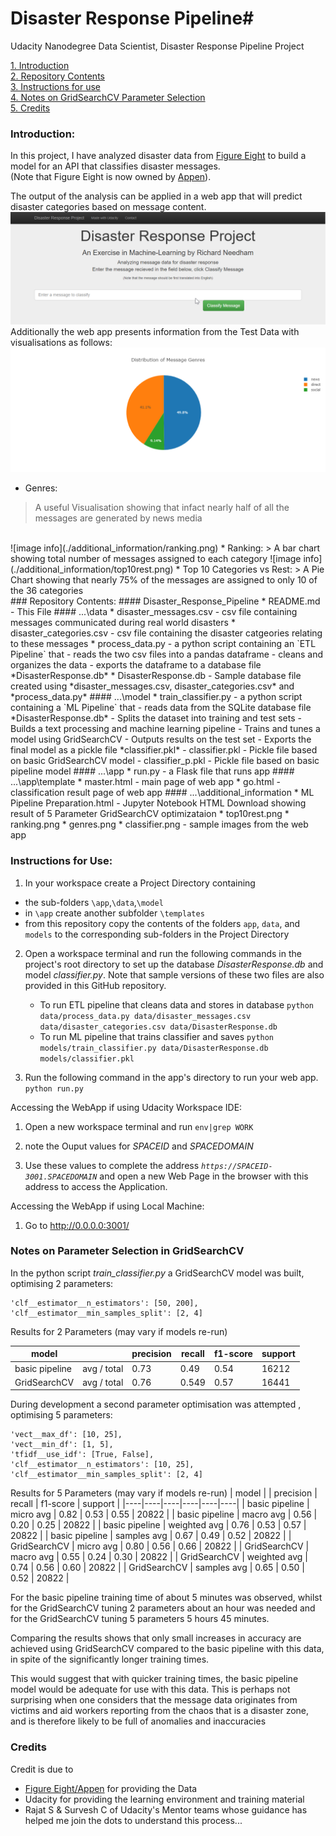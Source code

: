 # Disaster Response Pipeline#
Udacity Nanodegree Data Scientist, Disaster Response Pipeline Project

[1. Introduction](#intro)<br>
[2. Repository Contents](#contents)<br>
[3. Instructions for use](#instructs)<br>
[4. Notes on GridSearchCV Parameter Selection](#params)<br>
[5. Credits](#credits)<br>

<a id='intro'></a>
### Introduction:
In this project, I have analyzed disaster data from [Figure Eight](https://www.figure-eight.com/) to build a model for an API that classifies disaster messages.<br>
(Note that Figure Eight is now owned by [Appen](https://appen.com/)).

The output of the analysis can be applied in a web app that will predict disaster categories based on message content.
![image info](./additional_information/classifier.png)
Additionally the web app presents information from the Test Data with visualisations as follows:
![image info](./additional_information/genres.png)
* Genres:
> A useful Visualisation showing that infact nearly half of all the messages are generated by news media
<br>
![image info](./additional_information/ranking.png)
* Ranking:
> A bar chart showing total number of messages assigned to each category
![image info](./additional_information/top10rest.png)
* Top 10 Categories vs Rest:
> A Pie Chart showing that nearly 75% of the messages are assigned to only 10 of the 36 categories
<br>
<a id='contents'></a>
### Repository Contents:
#### Disaster_Response_Pipeline
* README.md
  - This File
#### ...\data
* disaster_messages.csv
  - csv file containing messages communicated during real world disasters
* disaster_categories.csv
  - csv file containing the disaster catgeories relating to these messages
* process_data.py
  - a python script containing an `ETL Pipeline` that
    - reads the two csv files into a pandas dataframe
    - cleans and organizes the data
    - exports the dataframe to a database file *DisasterResponse.db*
* DisasterResponse.db
  - Sample database file created using *disaster_messages.csv, disaster_categories.csv* and *process_data.py*
#### ...\model
* train_classifier.py
  - a python script containing a `ML Pipeline` that
    - reads data from the SQLite database file *DisasterResponse.db*
    - Splits the dataset into training and test sets
    - Builds a text processing and machine learning pipeline
    - Trains and tunes a model using GridSearchCV
    - Outputs results on the test set
    - Exports the final model as a pickle file *classifier.pkl*
  - classifier.pkl
    - Pickle file based on basic GridSearchCV model
  - classifier_p.pkl
    - Pickle file based on basic pipeline model
#### ...\app
* run.py
  - a Flask file that runs app
#### ...\app\template
* master.html
  - main page of web app
* go.html
  - classification result page of web app
#### ...\additional_information
* ML Pipeline Preparation.html
  - Jupyter Notebook HTML Download showing result of 5 Parameter GridSearchCV optimizataion
* top10rest.png
* ranking.png
* genres.png
* classifier.png
  - sample images from the web app

<a id='instructs'></a>
### Instructions for Use:
1. In your workspace create a Project Directory containing 
* the sub-folders `\app`,`\data`,`\model`
* in `\app` create another subfolder `\templates`
* from this repository copy the contents of the folders `app`, `data`, and `models` to the corresponding sub-folders in the Project Directory

2. Open a workspace terminal and run the following commands in the project's root directory to set up the database *DisasterResponse.db* and model *classifier.py*. Note that sample versions of these two files are also provided in this GitHub repository.

    - To run ETL pipeline that cleans data and stores in database
        `python data/process_data.py data/disaster_messages.csv data/disaster_categories.csv data/DisasterResponse.db`
    - To run ML pipeline that trains classifier and saves
        `python models/train_classifier.py data/DisasterResponse.db models/classifier.pkl`

3. Run the following command in the app's directory to run your web app.
    `python run.py`

Accessing the WebApp if using Udacity Workspace IDE:

1. Open a new workspace terminal and run
    `env|grep WORK`

4. note the Ouput values for *SPACEID* and *SPACEDOMAIN*

3. Use these values to complete the address *`https://SPACEID-3001.SPACEDOMAIN`* and open a new Web Page in the browser with this address to access the Application.

Accessing the WebApp if using Local Machine:

1. Go to http://0.0.0.0:3001/



<a id='params'></a>
### Notes on Parameter Selection in GridSearchCV

In the python script *train_classifier.py* a GridSearchCV model was built, optimising 2 parameters:

    'clf__estimator__n_estimators': [50, 200],
    'clf__estimator__min_samples_split': [2, 4]
    
Results for 2 Parameters (may vary if models re-run)
         
| model |   | precision | recall | f1-score | support |
|----|----|----|----|----|----|
| basic pipeline | avg / total | 0.73 | 0.49 | 0.54 | 16212 |
| GridSearchCV | avg / total | 0.76 | 0.549 | 0.57 | 16441 |


During development a second parameter optimisation was attempted , optimising 5 parameters: 

    'vect__max_df': [10, 25],
    'vect__min_df': [1, 5],
    'tfidf__use_idf': [True, False],
    'clf__estimator__n_estimators': [10, 25],
    'clf__estimator__min_samples_split': [2, 4]

Results for 5 Parameters (may vary if models re-run)
| model |   | precision | recall | f1-score | support |
|----|----|----|----|----|----|
| basic pipeline | micro avg | 0.82 | 0.53 | 0.55 | 20822 |
| basic pipeline | macro avg | 0.56 | 0.20 | 0.25 | 20822 |
| basic pipeline | weighted avg | 0.76 | 0.53 | 0.57 | 20822 |
| basic pipeline | samples avg | 0.67 | 0.49 | 0.52 | 20822 |
| GridSearchCV | micro avg | 0.80 | 0.56 | 0.66 | 20822 |
| GridSearchCV | macro avg | 0.55 | 0.24 | 0.30 | 20822 |
| GridSearchCV | weighted avg | 0.74 | 0.56 | 0.60 | 20822 |
| GridSearchCV | samples avg | 0.65 | 0.50 | 0.52 | 20822 |

For the basic pipeline training time of about 5 minutes was observed, whilst for the GridSearchCV tuning 2 parameters about an hour was needed and for the GridSearchCV tuning 5 parameters 5 hours 45 minutes.

Comparing the results shows that only small increases in accuracy are achieved using GridSearchCV compared to the basic pipeline with this data, in spite of the significantly longer training times.

This would suggest that with quicker training times, the basic pipeline model would be adequate for use with this data. This is perhaps not surprising when one considers that the message data originates from victims and aid workers reporting from the chaos that is a disaster zone, and is therefore likely to be full of anomalies and inaccuracies


<a id='credits'></a>
### Credits
Credit is due to 
* [Figure Eight/Appen](https://appen.com/) for providing the Data
* Udacity for providing the learning environment and training material
* Rajat S & Survesh C of Udacity's Mentor teams whose guidance has helped me join the dots to understand this process...

